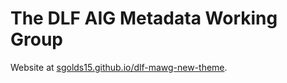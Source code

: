 # The DLF AIG Metadata Working Group
Website at [sgolds15.github.io/dlf-mawg-new-theme](https://sgolds15.github.io/dlf-mawg-new-theme/).
